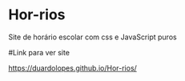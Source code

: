 # Hor-rios
Site de horário escolar com css e JavaScript puros

#Link para ver site

https://duardolopes.github.io/Hor-rios/
